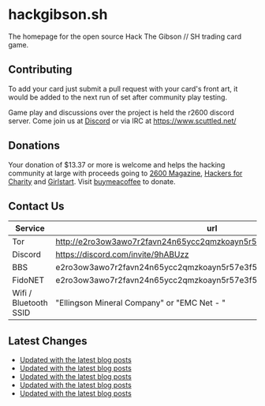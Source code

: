 # hackgibson.sh
The homepage for the open source Hack The Gibson // SH trading card game.


## Contributing

To add your card just submit a pull request with your card's front art, it would be added to the next run of set after community play testing.

Game play and discussions over the project is held the r2600 discord server. Come join us at [Discord](https://discord.com/invite/9hABUzz) or via IRC at https://www.scuttled.net/


## Donations

Your donation of $13.37 or more is welcome and helps the hacking community at large with proceeds going to [2600 Magazine](https://2600.com/), [Hackers for Charity](https://hackersforcharity.org) and [Girlstart](https://girlstart.org).  Visit [buymeacoffee](https://www.buymeacoffee.com/hackgibson.sh) to donate.


## Contact Us

Service | url
-|-
Tor | http://e2ro3ow3awo7r2favn24n65ycc2qmzkoayn5r57e3f56nvjwdcgg32ad.onion
Discord | https://discord.com/invite/9hABUzz
BBS | e2ro3ow3awo7r2favn24n65ycc2qmzkoayn5r57e3f56nvjwdcgg32ad.onion:23
FidoNET | e2ro3ow3awo7r2favn24n65ycc2qmzkoayn5r57e3f56nvjwdcgg32ad.onion:24554
Wifi / Bluetooth SSID | "Ellingson Mineral Company" or "EMC Net - <fidonet address>"

## Latest Changes
<!-- BLOG-POST-LIST:START -->
- [Updated with the latest blog posts](https://github.com/DFW2600/hackgibson.sh/commit/1dac7527a5e49025653579d14cf5233b5dc65995)
- [Updated with the latest blog posts](https://github.com/DFW2600/hackgibson.sh/commit/4e6867b18784a20b3521969f8fd1170bf6fdf3cb)
- [Updated with the latest blog posts](https://github.com/DFW2600/hackgibson.sh/commit/1ac87cf85282cf42a049f85b2b159695d82cdeab)
- [Updated with the latest blog posts](https://github.com/DFW2600/hackgibson.sh/commit/5aade79b9723049b71fc7538225a25a8bbdbad75)
- [Updated with the latest blog posts](https://github.com/DFW2600/hackgibson.sh/commit/8188ce4135d85d7e3ce5593e71d1181adbf0f32b)
<!-- BLOG-POST-LIST:END -->
